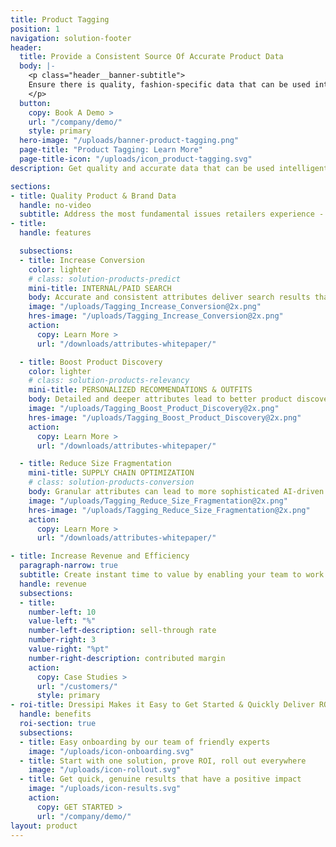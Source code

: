 ```yaml
---
title: Product Tagging
position: 1
navigation: solution-footer
header:
  title: Provide a Consistent Source Of Accurate Product Data
  body: |-
    <p class="header__banner-subtitle">
    Ensure there is quality, fashion-specific data that can be used intelligently throughout the business, increasing revenue and efficiency
    </p>
  button:
    copy: Book A Demo >
    url: "/company/demo/"
    style: primary
  hero-image: "/uploads/banner-product-tagging.png"
  page-title: "Product Tagging: Learn More"
  page-title-icon: "/uploads/icon_product-tagging.svg"
description: Get quality and accurate data that can be used intelligently throughout the business

sections:
- title: Quality Product & Brand Data
  handle: no-video
  subtitle: Address the most fundamental issues retailers experience - inconsistent product & brand data, attribution errors and missing values - with the most comprehensive taxonomy of attributes, built by fashion stylists and scaled by AI
- title: 
  handle: features

  subsections:
  - title: Increase Conversion
    color: lighter
    # class: solution-products-predict
    mini-title: INTERNAL/PAID SEARCH
    body: Accurate and consistent attributes deliver search results that visitors actually want to see, making them more likely to convert
    image: "/uploads/Tagging_Increase_Conversion@2x.png"
    hres-image: "/uploads/Tagging_Increase_Conversion@2x.png"
    action:
      copy: Learn More >
      url: "/downloads/attributes-whitepaper/"

  - title: Boost Product Discovery
    color: lighter
    # class: solution-products-relevancy
    mini-title: PERSONALIZED RECOMMENDATIONS & OUTFITS
    body: Detailed and deeper attributes lead to better product discovery experiences and can work collectively to create personalized outfits
    image: "/uploads/Tagging_Boost_Product_Discovery@2x.png"
    hres-image: "/uploads/Tagging_Boost_Product_Discovery@2x.png"
    action:
      copy: Learn More >
      url: "/downloads/attributes-whitepaper/"

  - title: Reduce Size Fragmentation
    mini-title: SUPPLY CHAIN OPTIMIZATION
    # class: solution-products-conversion
    body: Granular attributes can lead to more sophisticated AI-driven product forecasting models accurately predicting the correct size ratio for any product based on demand
    image: "/uploads/Tagging_Reduce_Size_Fragmentation@2x.png"
    hres-image: "/uploads/Tagging_Reduce_Size_Fragmentation@2x.png"
    action:
      copy: Learn More >
      url: "/downloads/attributes-whitepaper/"

- title: Increase Revenue and Efficiency
  paragraph-narrow: true
  subtitle: Create instant time to value by enabling your team to work on revenue generating tasks rather than tagging
  handle: revenue
  subsections:
  - title: 
    number-left: 10
    value-left: "%"
    number-left-description: sell-through rate
    number-right: 3
    value-right: "%pt"
    number-right-description: contributed margin
    action:
      copy: Case Studies >
      url: "/customers/"
      style: primary
- roi-title: Dressipi Makes it Easy to Get Started & Quickly Deliver ROI
  handle: benefits
  roi-section: true
  subsections:
  - title: Easy onboarding by our team of friendly experts
    image: "/uploads/icon-onboarding.svg"
  - title: Start with one solution, prove ROI, roll out everywhere
    image: "/uploads/icon-rollout.svg"
  - title: Get quick, genuine results that have a positive impact
    image: "/uploads/icon-results.svg"
    action:
      copy: GET STARTED >
      url: "/company/demo/"
layout: product
---
```


